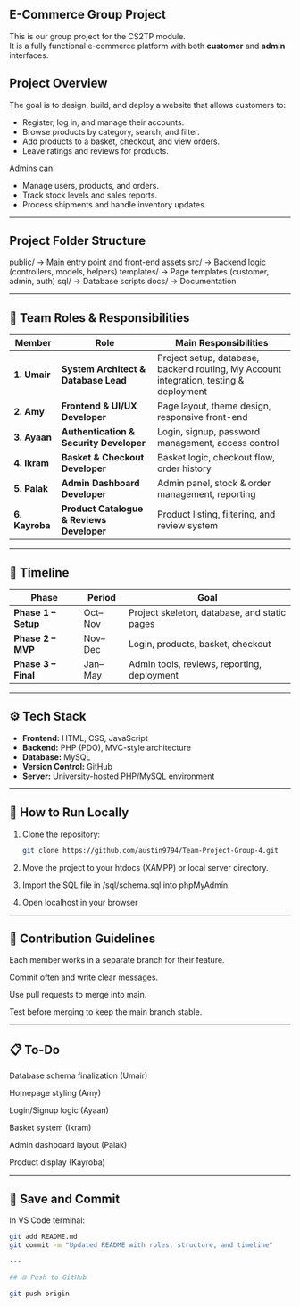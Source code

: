## E-Commerce Group Project

This is our group project for the CS2TP module.  
It is a fully functional e-commerce platform with both **customer** and **admin** interfaces.

##  Project Overview

The goal is to design, build, and deploy a website that allows customers to:
- Register, log in, and manage their accounts.
- Browse products by category, search, and filter.
- Add products to a basket, checkout, and view orders.
- Leave ratings and reviews for products.

Admins can:
- Manage users, products, and orders.
- Track stock levels and sales reports.
- Process shipments and handle inventory updates.

---

##  Project Folder Structure

public/ → Main entry point and front-end assets
src/ → Backend logic (controllers, models, helpers)
templates/ → Page templates (customer, admin, auth)
sql/ → Database scripts
docs/ → Documentation


---

## 👥 Team Roles & Responsibilities

| Member | Role | Main Responsibilities |
|--------------|--------------------------------------|--------|
| **1. Umair** | **System Architect & Database Lead** | Project setup, database, backend routing, My Account integration, testing & deployment |
| **2. Amy**   | **Frontend & UI/UX Developer** | Page layout, theme design, responsive front-end |
| **3. Ayaan** | **Authentication & Security Developer** | Login, signup, password management, access control |
| **4. Ikram** | **Basket & Checkout Developer** | Basket logic, checkout flow, order history |
| **5. Palak** | **Admin Dashboard Developer** | Admin panel, stock & order management, reporting |
| **6. Kayroba** | **Product Catalogue & Reviews Developer** | Product listing, filtering, and review system |

---

## 📅 Timeline

| Phase  | Period  | Goal |
|--------|---------|------|
| **Phase 1 – Setup** | Oct–Nov | Project skeleton, database, and static pages |
| **Phase 2 – MVP** | Nov–Dec | Login, products, basket, checkout |
| **Phase 3 – Final** | Jan–May | Admin tools, reviews, reporting, deployment |

---

## ⚙️ Tech Stack

- **Frontend:** HTML, CSS, JavaScript  
- **Backend:** PHP (PDO), MVC-style architecture  
- **Database:** MySQL  
- **Version Control:** GitHub  
- **Server:** University-hosted PHP/MySQL environment  

---

## 🧠 How to Run Locally

1. Clone the repository:
   ```bash
   git clone https://github.com/austin9794/Team-Project-Group-4.git
   
2. Move the project to your htdocs (XAMPP) or local server directory.

3. Import the SQL file in /sql/schema.sql into phpMyAdmin.

4. Open localhost in your browser

---

## 🧾 Contribution Guidelines

Each member works in a separate branch for their feature.

Commit often and write clear messages.

Use pull requests to merge into main.

Test before merging to keep the main branch stable.

---

## 📋 To-Do

Database schema finalization (Umair)

Homepage styling (Amy)

Login/Signup logic (Ayaan)

Basket system (Ikram)

Admin dashboard layout (Palak)

Product display (Kayroba)


---

## 💾  Save and Commit

In VS Code terminal:
```bash
git add README.md
git commit -m "Updated README with roles, structure, and timeline"

--- 

## 🌐 Push to GitHub

git push origin 
